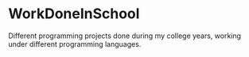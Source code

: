 # WorkDoneInSchool
Different programming projects done during my college years, working under different programming languages.
